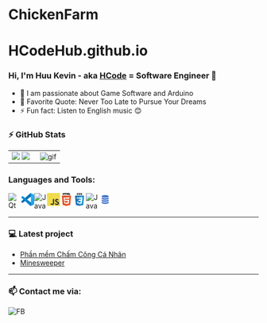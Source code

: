 # ChickenFarm

# HCodeHub.github.io
### Hi, I'm Huu Kevin - aka [HCode][website] = Software Engineer 🌱 

- 🔭 I am passionate about Game Software and Arduino
- 🥅 Favorite Quote: Never Too Late to Pursue Your Dreams
- ⚡ Fun fact: Listen to English music 😊

### :zap: GitHub Stats

<table>
<tr>
  <td width="48%">
    <img src="https://github-readme-stats.vercel.app/api?username=HCode-a&show_icons=true&hide=contribs,issues&hide_border=true" />
    <img src="https://github-readme-stats.vercel.app/api/top-langs/?username=HCodeHub&layout=compact&show_icons=true&hide_border=true" />
  </td>
  <td width="52%"><img alt="gif" align="right" src="https://media0.giphy.com/media/v1.Y2lkPTc5MGI3NjExNTdiMWUwZTExOGU2N2UxZTNkODhiOTg3MmU1NzYzMGQzZGU3MjBiZiZjdD1n/qgQUggAC3Pfv687qPC/giphy.gif"/></td>
</tr>
<table>

### Languages and Tools:
<img align="left" alt="Qt" width="26px"
src="https://encrypted-tbn0.gstatic.com/images?q=tbn:ANd9GcTe9d9CPBknDUGUbBpBfysm3CBNdTNoM_WM0iRgtsq0PpeFMzOO1RC-uuKXkrmLMmOAiuY&usqp=CAU" />
<img align="left" alt="Visual Studio Code" width="26px" src="https://raw.githubusercontent.com/github/explore/80688e429a7d4ef2fca1e82350fe8e3517d3494d/topics/visual-studio-code/visual-studio-code.png" />
<img align="left" alt="Java" width="26px"
src="https://cdn-icons-png.flaticon.com/512/6132/6132222.png" />
<img align="left" alt="JavaScript" width="26px" src="https://raw.githubusercontent.com/github/explore/80688e429a7d4ef2fca1e82350fe8e3517d3494d/topics/javascript/javascript.png" />
<img align="left" alt="HTML5" width="26px" src="https://raw.githubusercontent.com/github/explore/80688e429a7d4ef2fca1e82350fe8e3517d3494d/topics/html/html.png" />
<img align="left" alt="CSS3" width="26px" src="https://raw.githubusercontent.com/github/explore/80688e429a7d4ef2fca1e82350fe8e3517d3494d/topics/css/css.png" />
<img align="left" alt="Java" width="26px"
src="https://d3vsi0o2kzr5hx.cloudfront.net/2022/10/java.png" />
<img align="left" alt="SQL" width="26px" src="https://raw.githubusercontent.com/github/explore/80688e429a7d4ef2fca1e82350fe8e3517d3494d/topics/sql/sql.png" />
  
<br />
<br />

---

### 💻 Latest project

<!-- PROJECT:START -->
- [Phần mềm Chấm Công Cá Nhân](https://www.facebook.com/photo/?fbid=3495965177298348&set=a.2338177719743772)
- [Minesweeper](https://www.facebook.com/photo/?fbid=3586146531613545&set=pcb.3586149711613227)
<!-- PROJECT:END -->

---

### 📫 Contact me via:

<a href="https://www.facebook.com/HCodeC"><img align="left" alt="FB" width="50%" src="https://scontent.fhan15-2.fna.fbcdn.net/v/t39.30808-6/337035816_2293513327475922_783349360188597592_n.jpg?_nc_cat=107&ccb=1-7&_nc_sid=730e14&_nc_ohc=IU9MocprI2oAX_qwLvQ&_nc_ht=scontent.fhan15-2.fna&oh=00_AfB_k7sG2IFSuDE_Qj18YEOSddvFIzgWmx9lJnwx8zwBxg&oe=6425A15C" /></a>
  
[website]: https://www.facebook.com/HCodeC
  
<!-- [![LinkedIN](https://encrypted-tbn0.gstatic.com/images?q=tbn:ANd9GcSTRiPVwPi9nMAd8ep7GR5F3W0zlQD8vrOBB6dB7pVLhw&s)](https://www.facebook.com/HCodeC) -->
